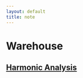 ```yaml
---
layout: default
title: note
---
```


# Warehouse


## [Harmonic Analysis](/note_files/harmonic_analysis.pdf)
